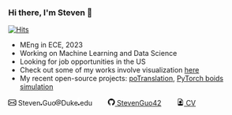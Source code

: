 ### Hi there, I'm Steven 👋
[![Hits](https://hits.seeyoufarm.com/api/count/incr/badge.svg?url=https%3A%2F%2Fgithub.com%2FStevenGuo42&count_bg=%2379C83D&title_bg=%23555555&icon=&icon_color=%23E7E7E7&title=hits&edge_flat=false)](https://hits.seeyoufarm.com)
 <!---[![HitCount](http://hits.dwyl.com/StevenGuo42/{project}.svg)](http://hits.dwyl.com/StevenGuo42/{project})--->
 <!---<img src="https://www.codewars.com/users/StevenGuo42/badges/large" alt="drawing" height="220"/>--->

- MEng in ECE, 2023
- Working on Machine Learning and Data Science
- Looking for job opportunities in the US
- Check out some of my works involve visualization [here](https://github.com/StevenGuo42/visualizations)
- My recent open-source projects: [poTranslation](https://github.com/StevenGuo42/poTranslation), [PyTorch boids simulation](https://github.com/StevenGuo42/torch-boid)



<picture><source height="16px" srcset="./ico/mail-dark.svg"  media="(prefers-color-scheme: dark)" ><img height="16px" src="./ico/mail-light.svg" /></picture> Steven<picture><source height="16px" srcset="./ico/dot-dark.svg"  media="(prefers-color-scheme: dark)" ><img height="16px" src="./ico/dot-light.svg" alt=" dot "/></picture>Guo<picture><source height="12px" srcset="./ico/at-dark.svg"  media="(prefers-color-scheme: dark)" ><img height="12px" src="./ico/at-light.svg" alt=" at " /></picture>Duke<picture><source height="16px" srcset="./ico/dot-dark.svg"  media="(prefers-color-scheme: dark)" ><img height="16px" src="./ico/dot-light.svg" alt=" dot "/></picture>edu
&ensp;&ensp;&ensp;&ensp;[<picture><source height="14px" srcset="./ico/github-dark.svg"  media="(prefers-color-scheme: dark)" ><img height="14px" src="./ico/github-light.svg" /></picture> StevenGuo42][github]
&ensp;&ensp;&ensp;&ensp;[<picture><source height="14px" srcset="./ico/cv-dark.svg"  media="(prefers-color-scheme: dark)" ><img height="14px" src="./ico/cv-light.svg" /></picture> CV][CV]
<!---
&ensp;&ensp;&ensp;&ensp;[<img height="22px" src="https://cdn.jsdelivr.net/npm/simple-icons@3.6.1/icons/steam.svg" /> Steven Guo][steam]
[<img height="22px" src="https://www.svgrepo.com/show/4471/link.svg" /> 21世纪炼金术师.cc][website] &ensp;&ensp;&ensp;&ensp;
[<img height="22px" src="https://www.svgrepo.com/show/154949/telegram.svg" /> StevenGuo][telegram]--->




 <!---
<img height="100px" src="https://StevenGuo42.GitHub.io/misc/newest_archillect_pic/redirect.html" />
--->

[msg-logo]: https://visualpharm.com/assets/48/Message-595b40b75ba036ed117d6701.svg

[twitter]: https://twitter.com/StevenGuo42
[website]: https://xn--21-sw2c014dyyke3ng5wz68a.cc/
[github]: https://github.com/StevenGuo42
[steam]: https://steamcommunity.com/id/stevenguo5033/
[CV]: ./CV.pdf

 <!---
[![My github stats](https://github-readme-stats.vercel.app/api?username=StevenGuo42)](https://github.com/anuraghazra/github-readme-stats)
--->
